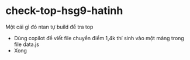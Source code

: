 # check-top-hsg9-hatinh

Một cái gì đó ntan tự build để tra top

- Dùng copilot để viết file chuyển điểm 1,4k thí sinh vào một mảng trong file data.js
- Xong 
